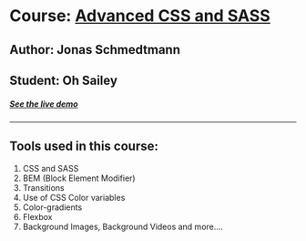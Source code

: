 # Course: [Advanced CSS and SASS ](https://www.udemy.com/advanced-css-and-sass/)
## Author: Jonas Schmedtmann
## Student: Oh Sailey
##### [See the live demo ](https://ohsailey.github.io/Trillo/)
---

## Tools used in this course:
1. CSS and SASS
2. BEM (Block Element Modifier)
3. Transitions
4. Use of CSS Color variables
5. Color-gradients
6. Flexbox
7. Background Images, Background Videos and more....

